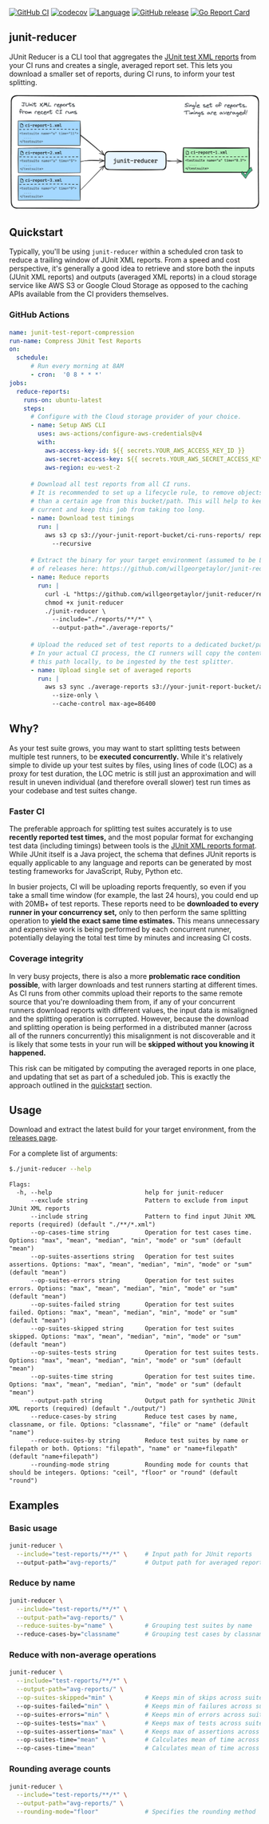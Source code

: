 [![GitHub CI](https://github.com/willgeorgetaylor/junit-reducer/actions/workflows/test.yml/badge.svg)](https://github.com/willgeorgetaylor/junit-reducer/actions/workflows/test.yml)
[![codecov](https://codecov.io/gh/willgeorgetaylor/junit-reducer/graph/badge.svg?token=08001J4XQH)](https://codecov.io/gh/willgeorgetaylor/junit-reducer)
[![Language](https://img.shields.io/badge/Language-Go-blue.svg)](https://golang.org/)
[![GitHub release](https://img.shields.io/github/tag/willgeorgetaylor/junit-reducer.svg?label=release)](https://github.com/willgeorgetaylor/junit-reducer/releases)
[![Go Report Card](https://goreportcard.com/badge/github.com/willgeorgetaylor/junit-reducer)](https://goreportcard.com/report/github.com/willgeorgetaylor/junit-reducer)

## junit-reducer

JUnit Reducer is a CLI tool that aggregates the [JUnit test XML reports](https://www.ibm.com/docs/en/developer-for-zos/14.1?topic=formats-junit-xml-format) from your CI runs and creates a single, averaged report set. This lets you download a smaller set of reports, during CI runs, to inform your test splitting.

<picture>
  <source media="(prefers-color-scheme: dark)" srcset="./diagram-dark.png">
  <img alt="Diagram explaining how junit-reducer turns multiple sets of JUnit reports into a single set of JUnit reports." src="./diagram-light.png">
</picture>

## Quickstart

Typically, you'll be using `junit-reducer` within a scheduled cron task to reduce a trailing window of JUnit XML reports. From a speed and cost perspective, it's generally a good idea to retrieve and store both the inputs (JUnit XML reports) and outputs (averaged XML reports) in a cloud storage service like AWS S3 or Google Cloud Storage as opposed to the caching APIs available from the CI providers themselves.

### GitHub Actions

```yaml
name: junit-test-report-compression
run-name: Compress JUnit Test Reports
on:
  schedule:
      # Run every morning at 8AM
      - cron:  '0 8 * * *'
jobs:
  reduce-reports:
    runs-on: ubuntu-latest
    steps:
      # Configure with the Cloud storage provider of your choice.
      - name: Setup AWS CLI
        uses: aws-actions/configure-aws-credentials@v4
        with:
          aws-access-key-id: ${{ secrets.YOUR_AWS_ACCESS_KEY_ID }}
          aws-secret-access-key: ${{ secrets.YOUR_AWS_SECRET_ACCESS_KEY }}
          aws-region: eu-west-2

      # Download all test reports from all CI runs.
      # It is recommended to set up a lifecycle rule, to remove objects older
      # than a certain age from this bucket/path. This will help to keep the test reports
      # current and keep this job from taking too long.
      - name: Download test timings
        run: |
          aws s3 cp s3://your-junit-report-bucket/ci-runs-reports/ reports/ \
            --recursive

      # Extract the binary for your target environment (assumed to be Linux). See full list
      # of releases here: https://github.com/willgeorgetaylor/junit-reducer/releases
      - name: Reduce reports
        run: |
          curl -L "https://github.com/willgeorgetaylor/junit-reducer/releases/latest/download/junit-reducer_Linux_x86_64.tar.gz" | tar -xzf -
          chmod +x junit-reducer
          ./junit-reducer \
            --include="./reports/**/*" \
            --output-path="./average-reports/"

      # Upload the reduced set of test reports to a dedicated bucket/path.
      # In your actual CI process, the CI runners will copy the contents of
      # this path locally, to be ingested by the test splitter.
      - name: Upload single set of averaged reports
        run: |
          aws s3 sync ./average-reports s3://your-junit-report-bucket/average-reports/ \
            --size-only \
            --cache-control max-age=86400
```

## Why?

As your test suite grows, you may want to start splitting tests between multiple test runners, to be **executed concurrently.** While it's relatively simple to divide up your test suites by files, using lines of code (LOC) as a proxy for test duration, the LOC metric is still just an approximation and will result in uneven individual (and therefore overall slower) test run times as your codebase and test suites change.

### Faster CI

The preferable approach for splitting test suites accurately is to use **recently reported test times,** and the most popular format for exchanging test data (including timings) between tools is the [JUnit XML reports format](https://www.ibm.com/docs/en/developer-for-zos/14.1?topic=formats-junit-xml-format). While JUnit itself is a Java project, the schema that defines JUnit reports is equally applicable to any language and reports can be generated by most testing frameworks for JavaScript, Ruby, Python etc.

In busier projects, CI will be uploading reports frequently, so even if you take a small time window (for example, the last 24 hours), you could end up with 20MB+ of test reports. These reports need to be **downloaded to every runner in your concurrency set,** only to then perform the same splitting operation to **yield the exact same time estimates.** This means unnecessary and expensive work is being performed by each concurrent runner, potentially delaying the total test time by minutes and increasing CI costs.

### Coverage integrity

In very busy projects, there is also a more **problematic race condition possible**, with larger downloads and test runners starting at different times. As CI runs from other commits upload their reports to the same remote source that you're downloading them from, if any of your concurrent runners download reports with different values, the input data is misaligned and the splitting operation is corrupted. However, because the download and splitting operation is being performed in a distributed manner (across all of the runners concurrently) this misalignment is not discoverable and it is likely that some tests in your run will be **skipped without you knowing it happened.**

This risk can be mitigated by computing the averaged reports in one place, and updating that set as part of a scheduled job. This is exactly the approach outlined in the [quickstart](https://github.com/willgeorgetaylor/junit-reducer?tab=readme-ov-file#quickstart) section.

## Usage

Download and extract the latest build for your target environment, from the [releases page](https://github.com/willgeorgetaylor/junit-reducer/releases).

For a complete list of arguments:

```bash
$./junit-reducer --help
```

```
Flags:
  -h, --help                          help for junit-reducer
      --exclude string                Pattern to exclude from input JUnit XML reports
      --include string                Pattern to find input JUnit XML reports (required) (default "./**/*.xml")
      --op-cases-time string          Operation for test cases time. Options: "max", "mean", "median", "min", "mode" or "sum" (default "mean")
      --op-suites-assertions string   Operation for test suites assertions. Options: "max", "mean", "median", "min", "mode" or "sum" (default "mean")
      --op-suites-errors string       Operation for test suites errors. Options: "max", "mean", "median", "min", "mode" or "sum" (default "mean")
      --op-suites-failed string       Operation for test suites failed. Options: "max", "mean", "median", "min", "mode" or "sum" (default "mean")
      --op-suites-skipped string      Operation for test suites skipped. Options: "max", "mean", "median", "min", "mode" or "sum" (default "mean")
      --op-suites-tests string        Operation for test suites tests. Options: "max", "mean", "median", "min", "mode" or "sum" (default "mean")
      --op-suites-time string         Operation for test suites time. Options: "max", "mean", "median", "min", "mode" or "sum" (default "mean")
      --output-path string            Output path for synthetic JUnit XML reports (required) (default "./output/")
      --reduce-cases-by string        Reduce test cases by name, classname, or file. Options: "classname", "file" or "name" (default "name")
      --reduce-suites-by string       Reduce test suites by name or filepath or both. Options: "filepath", "name" or "name+filepath" (default "name+filepath")
      --rounding-mode string          Rounding mode for counts that should be integers. Options: "ceil", "floor" or "round" (default "round")
```

## Examples

### Basic usage

```bash
junit-reducer \
  --include="test-reports/**/*" \     # Input path for JUnit reports
  --output-path="avg-reports/"        # Output path for averaged reports
```

### Reduce by name

```bash
junit-reducer \
  --include="test-reports/**/*" \
  --output-path="avg-reports/" \
  --reduce-suites-by="name" \         # Grouping test suites by name
  --reduce-cases-by="classname"       # Grouping test cases by classname
```

### Reduce with non-average operations

```bash
junit-reducer \
  --include="test-reports/**/*" \
  --output-path="avg-reports/" \
  --op-suites-skipped="min" \         # Keeps min of skips across suites of same type
  --op-suites-failed="min" \          # Keeps min of failures across suites of same type
  --op-suites-errors="min" \          # Keeps min of errors across suites of same type
  --op-suites-tests="max" \           # Keeps max of tests across suites of same type
  --op-suites-assertions="max" \      # Keeps max of assertions across suites of same type
  --op-suites-time="mean" \           # Calculates mean of time across suites of same type
  --op-cases-time="mean"              # Calculates mean of time across cases of same type
```

### Rounding average counts

```bash
junit-reducer \
  --include="test-reports/**/*" \
  --output-path="avg-reports/" \
  --rounding-mode="floor"             # Specifies the rounding method
```